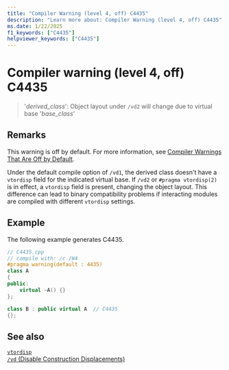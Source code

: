 ```yaml
---
title: "Compiler Warning (level 4, off) C4435"
description: "Learn more about: Compiler Warning (level 4, off) C4435"
ms.date: 1/22/2025
f1_keywords: ["C4435"]
helpviewer_keywords: ["C4435"]
---
```

# Compiler warning (level 4, off) C4435

> '*derived_class*': Object layout under `/vd2` will change due to virtual base '*base_class*'

## Remarks

This warning is off by default. For more information, see [Compiler Warnings That Are Off by Default](../../preprocessor/compiler-warnings-that-are-off-by-default.md).

Under the default compile option of `/vd1`, the derived class doesn't have a `vtordisp` field for the indicated virtual base. If `/vd2` or `#pragma vtordisp(2)` is in effect, a `vtordisp` field is present, changing the object layout. This difference can lead to binary compatibility problems if interacting modules are compiled with different `vtordisp` settings.

## Example

The following example generates C4435.

```cpp
// C4435.cpp
// compile with: /c /W4
#pragma warning(default : 4435)
class A
{
public:
    virtual ~A() {}
};

class B : public virtual A  // C4435
{};
```

## See also

[`vtordisp`](../../preprocessor/vtordisp.md)\
[`/vd` (Disable Construction Displacements)](../../build/reference/vd-disable-construction-displacements.md)
